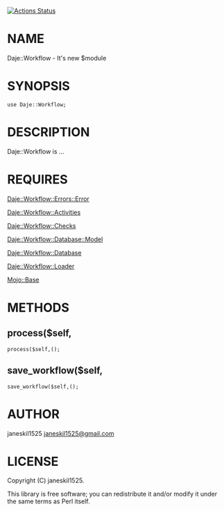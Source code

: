 [![Actions Status](https://github.com/janeskil1525/Daje-Workflow/actions/workflows/test.yml/badge.svg)](https://github.com/janeskil1525/Daje-Workflow/actions)
# NAME

Daje::Workflow - It's new $module

# SYNOPSIS

    use Daje::Workflow;

# DESCRIPTION

Daje::Workflow is ...

# REQUIRES

[Daje::Workflow::Errors::Error](https://metacpan.org/pod/Daje%3A%3AWorkflow%3A%3AErrors%3A%3AError) 

[Daje::Workflow::Activities](https://metacpan.org/pod/Daje%3A%3AWorkflow%3A%3AActivities) 

[Daje::Workflow::Checks](https://metacpan.org/pod/Daje%3A%3AWorkflow%3A%3AChecks) 

[Daje::Workflow::Database::Model](https://metacpan.org/pod/Daje%3A%3AWorkflow%3A%3ADatabase%3A%3AModel) 

[Daje::Workflow::Database](https://metacpan.org/pod/Daje%3A%3AWorkflow%3A%3ADatabase) 

[Daje::Workflow::Loader](https://metacpan.org/pod/Daje%3A%3AWorkflow%3A%3ALoader) 

[Mojo::Base](https://metacpan.org/pod/Mojo%3A%3ABase) 

# METHODS

## process($self,

    process($self,();

## save\_workflow($self,

    save_workflow($self,();

# AUTHOR

janeskil1525 <janeskil1525@gmail.com>

# LICENSE

Copyright (C) janeskil1525.

This library is free software; you can redistribute it and/or modify
it under the same terms as Perl itself.
